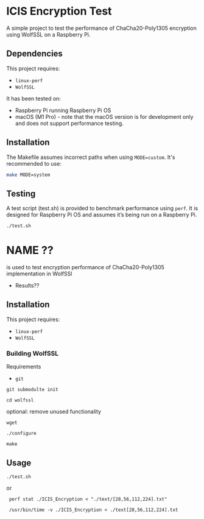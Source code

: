 # ICIS Encryption Test

A simple project to test the performance of ChaCha20-Poly1305 encryption using WolfSSL on a Raspberry Pi.

## Dependencies

This project requires:
- `linux-perf` 
- `WolfSSL`

  
It has been tested on:
- Raspberry Pi running Raspberry Pi OS
- macOS (M1 Pro) - note that the macOS version is for development only and does not support performance testing.

## Installation

The Makefile assumes incorrect paths when using `MODE=custom`. It's recommended to use:

```bash
make MODE=system
```

## Testing

A test script (test.sh) is provided to benchmark performance using `perf`. It is designed for Raspberry Pi OS and assumes it’s being run on a Raspberry Pi.

```bash
./test.sh
```


# NAME ??

is used to test encryption performance of ChaCha20-Poly1305 implementation in WolfSSl
* Results??  

## Installation

This project requires:
- `linux-perf`
- `WolfSSL`

### Building WolfSSL

Requirements 
- `git`

```shell
git submodulte init

cd wolfssl
```
optional: remove unused functionality
```shell
wget
```

```shell
./configure

make
```

## Usage
```shell
./test.sh
```
or
```shell
 perf stat ./ICIS_Encryption < "./text/[28,56,112,224].txt"
 
 /usr/bin/time -v ./ICIS_Encryption < ./text[28,56,112,224].txt
```


